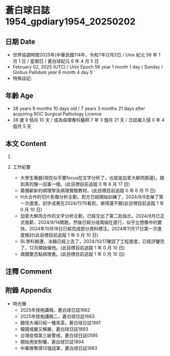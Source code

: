 [_metadata_:encoding]: - "utf-8"
[_metadata_:language]: - "zh-Hant-TW"
[_metadata_:fileformat]: - "markdown"
[_metadata_:MIME_type]: - "text/plain"
[_metadata_:markdown_version]: - "commonmark version 0.30"
[_metadata_:markdown_spec]: - "https://spec.commonmark.org/0.30/"

# 蒼白球日誌1954_gpdiary1954_20250202 #

## 日期 Date ##

* 世界協調時間2025年(中華民國114年，令和7年)2月2日 / Unix 紀元 56 年 1 月 1 日 / 星期日 / 蒼白球紀元 6 年 4 月 5 日
* February 02, 2025 (UTC) / Unix Epoch 56 year 1 month 1 day / Sunday / Globus Pallidum year 6 month 4 day 5
* 特殊註記:

## 年齡 Age ##

* 38 years 9 months 10 days old / 7 years 3 months 21 days after acquiring ROC Surgical Pathology Licence
* 38 歲 9 個月 10 天 / 成為病理專科醫師 7 年 3 個月 21 天 / 日誌被入侵 0 年 4 個月 5 天

## 本文 Content ##

1. 

2. 工作紀要

    - 大學生專題(現在似乎要focus在文字分析了，也就是加拿大鮮肉那邊)。搞到真的像一回事一樣。(此目標目前追蹤 0 年 6 月 17 日)
    - 籌備嶄新的病理學及病理實驗教材。(此目標目前追蹤 0 年 6 月 11 日)
    - H大合作的切片影像分析企劃，對方已經開始訓練了，2024/9/9去催了第一次進度。初步成果在2024/11/15看到，做得還不錯(此目標目前追蹤 1 年 0 月 10 日)
    - 加拿大鮮肉合作的文字分析企劃，已經交出了第二批指示。2024/9月已正式發薪，2024/9/14開跑，然後已經分成兩組在進行，似乎比想像中的要快，2024年10月18日已經完成部分資料標注。2024年11月17日第一次進度檢討(此目標目前追蹤 1 年 0 月 10 日)
    - BL學科搬遷，冰箱已經上去了，2024/10/17確認了工程進度，已經評鑒完了，12月開始催他。(此目標目前追蹤 1 年 0 月 10 日)
    - 偶爾要念點病理書。(此目標目前追蹤 1 年 0 月 10 日)

## 注釋 Comment ##


## 附錄 Appendix ##

* 時光機
    - 2025年授袍講稿，蒼白球日誌1662
    - 2025年授袍講稿二，蒼白球日誌1663
    - 錯怪大埔只給一種青菜，蒼白球日誌1881
    - 韓國戒嚴又解嚴，蒼白球日誌1893
    - 台灣疫情第三級警戒，蒼白球日誌0595
    - 開始用安耐曬，蒼白球日誌1894
    - 中華隊奪得12強冠軍，蒼白球日誌1883
